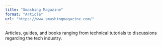 ```yaml
---
title: "Smashing Magazine"
format: "Article"
url: "https://www.smashingmagazine.com/"
---
```


Articles, guides, and books ranging from technical tutorials to discussions regarding the tech industry.
